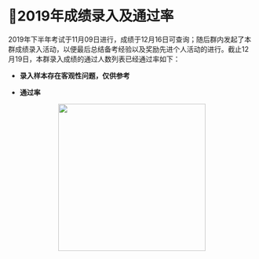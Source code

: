 # :100:2019年成绩录入及通过率

2019年下半年考试于11月09日进行，成绩于12月16日可查询；随后群内发起了本群成绩录入活动，以便最后总结备考经验以及奖励先进个人活动的进行。截止12月19日，本群录入成绩的通过人数列表已经通过率如下： 

- **录入样本存在客观性问题，仅供参考**


- **通过率**

<div align="center">
 <kbd>
 <img src="https://raw.githubusercontent.com/xxlllq/2018_system_architect/master/群通过率/2019下半年/通过率.png" width=300 />
 </kbd> 
 </div>


